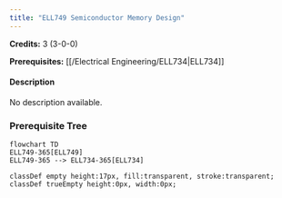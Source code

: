 ```yaml
---
title: "ELL749 Semiconductor Memory Design"
---
```

**Credits:** 3 (3-0-0)

**Prerequisites:** [[/Electrical Engineering/ELL734|ELL734]]

#### Description
No description available.

### Prerequisite Tree

```mermaid
flowchart TD
ELL749-365[ELL749]
ELL749-365 --> ELL734-365[ELL734]

classDef empty height:17px, fill:transparent, stroke:transparent;
classDef trueEmpty height:0px, width:0px;
```
